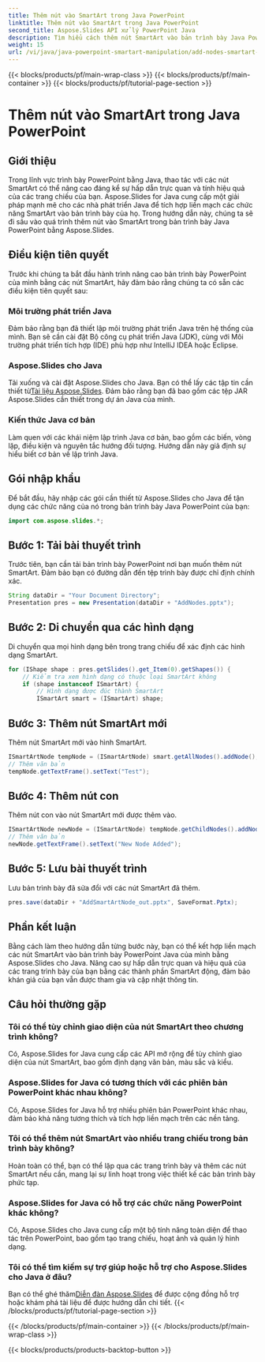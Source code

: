```yaml
---
title: Thêm nút vào SmartArt trong Java PowerPoint
linktitle: Thêm nút vào SmartArt trong Java PowerPoint
second_title: Aspose.Slides API xử lý PowerPoint Java
description: Tìm hiểu cách thêm nút SmartArt vào bản trình bày Java PowerPoint bằng Aspose.Slides cho Java. Tăng cường sự hấp dẫn thị giác một cách dễ dàng.
weight: 15
url: /vi/java/java-powerpoint-smartart-manipulation/add-nodes-smartart-java-powerpoint/
---
```


{{< blocks/products/pf/main-wrap-class >}}
{{< blocks/products/pf/main-container >}}
{{< blocks/products/pf/tutorial-page-section >}}

# Thêm nút vào SmartArt trong Java PowerPoint

## Giới thiệu
Trong lĩnh vực trình bày PowerPoint bằng Java, thao tác với các nút SmartArt có thể nâng cao đáng kể sự hấp dẫn trực quan và tính hiệu quả của các trang chiếu của bạn. Aspose.Slides for Java cung cấp một giải pháp mạnh mẽ cho các nhà phát triển Java để tích hợp liền mạch các chức năng SmartArt vào bản trình bày của họ. Trong hướng dẫn này, chúng ta sẽ đi sâu vào quá trình thêm nút vào SmartArt trong bản trình bày Java PowerPoint bằng Aspose.Slides.
## Điều kiện tiên quyết
Trước khi chúng ta bắt đầu hành trình nâng cao bản trình bày PowerPoint của mình bằng các nút SmartArt, hãy đảm bảo rằng chúng ta có sẵn các điều kiện tiên quyết sau:
### Môi trường phát triển Java
Đảm bảo rằng bạn đã thiết lập môi trường phát triển Java trên hệ thống của mình. Bạn sẽ cần cài đặt Bộ công cụ phát triển Java (JDK), cùng với Môi trường phát triển tích hợp (IDE) phù hợp như IntelliJ IDEA hoặc Eclipse.
### Aspose.Slides cho Java
 Tải xuống và cài đặt Aspose.Slides cho Java. Bạn có thể lấy các tập tin cần thiết từ[Tài liệu Aspose.Slides](https://reference.aspose.com/slides/java/). Đảm bảo rằng bạn đã bao gồm các tệp JAR Aspose.Slides cần thiết trong dự án Java của mình.
### Kiến thức Java cơ bản
Làm quen với các khái niệm lập trình Java cơ bản, bao gồm các biến, vòng lặp, điều kiện và nguyên tắc hướng đối tượng. Hướng dẫn này giả định sự hiểu biết cơ bản về lập trình Java.

## Gói nhập khẩu
Để bắt đầu, hãy nhập các gói cần thiết từ Aspose.Slides cho Java để tận dụng các chức năng của nó trong bản trình bày Java PowerPoint của bạn:
```java
import com.aspose.slides.*;
```
## Bước 1: Tải bài thuyết trình
Trước tiên, bạn cần tải bản trình bày PowerPoint nơi bạn muốn thêm nút SmartArt. Đảm bảo bạn có đường dẫn đến tệp trình bày được chỉ định chính xác.
```java
String dataDir = "Your Document Directory";
Presentation pres = new Presentation(dataDir + "AddNodes.pptx");
```
## Bước 2: Di chuyển qua các hình dạng
Di chuyển qua mọi hình dạng bên trong trang chiếu để xác định các hình dạng SmartArt.
```java
for (IShape shape : pres.getSlides().get_Item(0).getShapes()) {
    // Kiểm tra xem hình dạng có thuộc loại SmartArt không
    if (shape instanceof ISmartArt) {
        // Hình dạng được đúc thành SmartArt
        ISmartArt smart = (ISmartArt) shape;
```
## Bước 3: Thêm nút SmartArt mới
Thêm nút SmartArt mới vào hình SmartArt.
```java
ISmartArtNode tempNode = (ISmartArtNode) smart.getAllNodes().addNode();
// Thêm văn bản
tempNode.getTextFrame().setText("Test");
```
## Bước 4: Thêm nút con
Thêm nút con vào nút SmartArt mới được thêm vào.
```java
ISmartArtNode newNode = (ISmartArtNode) tempNode.getChildNodes().addNode();
// Thêm văn bản
newNode.getTextFrame().setText("New Node Added");
```
## Bước 5: Lưu bài thuyết trình
Lưu bản trình bày đã sửa đổi với các nút SmartArt đã thêm.
```java
pres.save(dataDir + "AddSmartArtNode_out.pptx", SaveFormat.Pptx);
```

## Phần kết luận
Bằng cách làm theo hướng dẫn từng bước này, bạn có thể kết hợp liền mạch các nút SmartArt vào bản trình bày PowerPoint Java của mình bằng Aspose.Slides cho Java. Nâng cao sự hấp dẫn trực quan và hiệu quả của các trang trình bày của bạn bằng các thành phần SmartArt động, đảm bảo khán giả của bạn vẫn được tham gia và cập nhật thông tin.
## Câu hỏi thường gặp
### Tôi có thể tùy chỉnh giao diện của nút SmartArt theo chương trình không?
Có, Aspose.Slides for Java cung cấp các API mở rộng để tùy chỉnh giao diện của nút SmartArt, bao gồm định dạng văn bản, màu sắc và kiểu.
### Aspose.Slides for Java có tương thích với các phiên bản PowerPoint khác nhau không?
Có, Aspose.Slides for Java hỗ trợ nhiều phiên bản PowerPoint khác nhau, đảm bảo khả năng tương thích và tích hợp liền mạch trên các nền tảng.
### Tôi có thể thêm nút SmartArt vào nhiều trang chiếu trong bản trình bày không?
Hoàn toàn có thể, bạn có thể lặp qua các trang trình bày và thêm các nút SmartArt nếu cần, mang lại sự linh hoạt trong việc thiết kế các bản trình bày phức tạp.
### Aspose.Slides for Java có hỗ trợ các chức năng PowerPoint khác không?
Có, Aspose.Slides cho Java cung cấp một bộ tính năng toàn diện để thao tác trên PowerPoint, bao gồm tạo trang chiếu, hoạt ảnh và quản lý hình dạng.
### Tôi có thể tìm kiếm sự trợ giúp hoặc hỗ trợ cho Aspose.Slides cho Java ở đâu?
 Bạn có thể ghé thăm[Diễn đàn Aspose.Slides](https://forum.aspose.com/c/slides/11) để được cộng đồng hỗ trợ hoặc khám phá tài liệu để được hướng dẫn chi tiết.
{{< /blocks/products/pf/tutorial-page-section >}}

{{< /blocks/products/pf/main-container >}}
{{< /blocks/products/pf/main-wrap-class >}}

{{< blocks/products/products-backtop-button >}}
